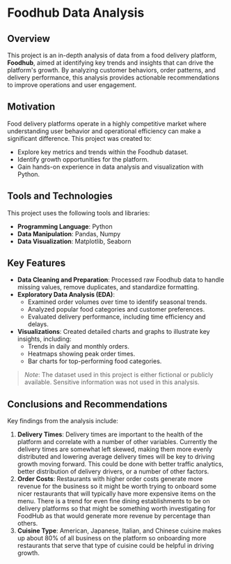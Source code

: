 # Foodhub Data Analysis

## Overview
This project is an in-depth analysis of data from a food delivery platform, **Foodhub**, aimed at identifying key trends and insights that can drive the platform's growth. By analyzing customer behaviors, order patterns, and delivery performance, this analysis provides actionable recommendations to improve operations and user engagement.

## Motivation
Food delivery platforms operate in a highly competitive market where understanding user behavior and operational efficiency can make a significant difference. This project was created to:
- Explore key metrics and trends within the Foodhub dataset.
- Identify growth opportunities for the platform.
- Gain hands-on experience in data analysis and visualization with Python.

## Tools and Technologies
This project uses the following tools and libraries:
- **Programming Language**: Python
- **Data Manipulation**: Pandas, Numpy
- **Data Visualization**: Matplotlib, Seaborn

## Key Features
- **Data Cleaning and Preparation**: Processed raw Foodhub data to handle missing values, remove duplicates, and standardize formatting.
- **Exploratory Data Analysis (EDA)**:
  - Examined order volumes over time to identify seasonal trends.
  - Analyzed popular food categories and customer preferences.
  - Evaluated delivery performance, including time efficiency and delays.
- **Visualizations**: Created detailed charts and graphs to illustrate key insights, including:
  - Trends in daily and monthly orders.
  - Heatmaps showing peak order times.
  - Bar charts for top-performing food categories.

> *Note*: The dataset used in this project is either fictional or publicly available. Sensitive information was not used in this analysis.

## Conclusions and Recommendations
Key findings from the analysis include:
1. **Delivery Times**: Delivery times are important to the health of the platform and correlate with a number of other variables. Currently the delivery times are somewhat left skewed, making them more evenly distributed and lowering average delivery times will be key to driving growth moving forward. This could be done with better traffic analytics, better distribution of delivery drivers, or a number of other factors.
2. **Order Costs**: Restaurants with higher order costs generate more revenue for the business so it might be worth trying to onboard some nicer restaurants that will typically have more expensive items on the menu. There is a trend for even fine dining establishments to be on delivery platforms so that might be something worth investigating for FoodHub as that would generate more revenue by percentage than others.
3. **Cuisine Type**: American, Japanese, Italian, and Chinese cuisine makes up about 80% of all business on the platform so onboarding more restaurants that serve that type of cuisine could be helpful in driving growth.


